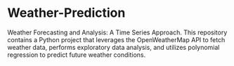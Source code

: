 # Weather-Prediction
Weather Forecasting and Analysis: A Time Series Approach. This repository contains a Python project that leverages the OpenWeatherMap API to fetch weather data, performs exploratory data analysis, and utilizes polynomial regression to predict future weather conditions.
